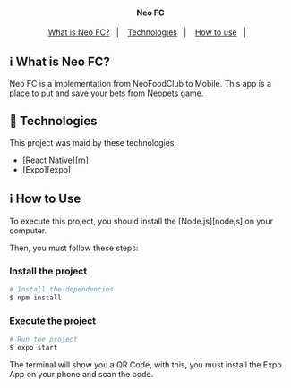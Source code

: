 <h4 align="center"> 
	Neo FC
</h4>

<p align="center">
  <a href="#information_source-what-is-neo-fc">What is Neo FC?</a>&nbsp;&nbsp;&nbsp;|&nbsp;&nbsp;&nbsp;
  <a href="#rocket-technologies">Technologies</a>&nbsp;&nbsp;&nbsp;|&nbsp;&nbsp;&nbsp;
  <a href="#information_source-how-to-use">How to use</a>&nbsp;&nbsp;&nbsp;|&nbsp;&nbsp;&nbsp;
</p>

## :information_source: What is Neo FC?

Neo FC is a implementation from NeoFoodClub to Mobile. This app is a place to put and save your bets from Neopets game. 


## :rocket: Technologies

This project was maid by these technologies:
- [React Native][rn]
- [Expo][expo]

## :information_source: How to Use

To execute this project, you should install the [Node.js][nodejs] on your computer.

Then, you must follow these steps:

### Install the project

```bash
# Install the dependencies
$ npm install
```

### Execute the project

```bash
# Run the project
$ expo start
```

The terminal will show you a QR Code, with this, you must install the Expo App on your phone and scan the code.